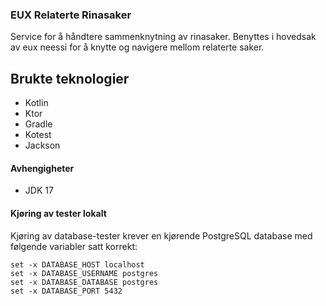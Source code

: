 ### EUX Relaterte Rinasaker

Service for å håndtere sammenknytning av rinasaker. Benyttes i hovedsak av eux neessi 
for å knytte og navigere mellom relaterte saker.

## Brukte teknologier
* Kotlin
* Ktor
* Gradle
* Kotest
* Jackson

#### Avhengigheter

* JDK 17

#### Kjøring av tester lokalt

Kjøring av database-tester krever en kjørende PostgreSQL database med følgende variabler satt korrekt:

```
set -x DATABASE_HOST localhost
set -x DATABASE_USERNAME postgres
set -x DATABASE_DATABASE postgres
set -x DATABASE_PORT 5432
```
